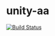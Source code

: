 # unity-aa 

[![Build Status](https://travis-ci.com/humbertodias/unity-aa.svg?branch=master)](https://travis-ci.com/humbertodias/unity-aa)

